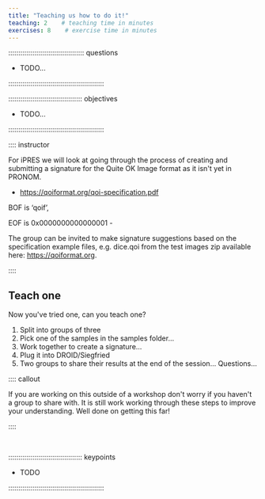 ```yaml
---
title: "Teaching us how to do it!"
teaching: 2    # teaching time in minutes
exercises: 8    # exercise time in minutes
---
```


:::::::::::::::::::::::::::::::::::::: questions

- TODO...

::::::::::::::::::::::::::::::::::::::::::::::::

::::::::::::::::::::::::::::::::::::: objectives

- TODO...

::::::::::::::::::::::::::::::::::::::::::::::::

:::: instructor

For iPRES we will look at going through the process of creating and
submitting a signature for the Quite OK Image format as it isn't yet
in PRONOM.

* https://qoiformat.org/qoi-specification.pdf

BOF is ‘qoif’,

EOF is 0x0000000000000001 -

The group can be invited to make signature suggestions based on the
specification example files, e.g. dice.qoi from the test images zip
available here: https://qoiformat.org.

::::

## Teach one

Now you've tried one, can you teach one?

1. Split into groups of three
1. Pick one of the samples in the samples folder…
1. Work together to create a signature…
1. Plug it into DROID/Siegfried
1. Two groups to share their results at the end of the session…
Questions…

:::: callout

If you are working on this outside of a workshop don't worry if you haven't
a group to share with. It is still work working through these steps to improve
your understanding. Well done on getting this far!

::::


<!-- NB. Keypoints should appear at the end of the markdown file. Aesthetically
     it looks like it's better with an additional newline so adding that
     here and using this comment as a separator to make it easy to read
     content.
-->

<br>

::::::::::::::::::::::::::::::::::::: keypoints

- TODO

::::::::::::::::::::::::::::::::::::::::::::::::
